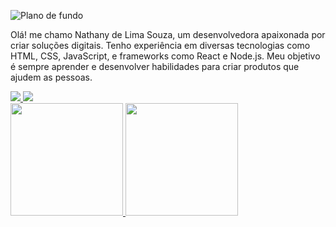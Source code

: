 ![Plano de fundo](https://imgur.com/a/kXRdQIh)

Olá! me chamo Nathany de Lima Souza, um desenvolvedora apaixonada por criar soluções digitais. Tenho experiência em diversas tecnologias como HTML, CSS, JavaScript, e frameworks como React e Node.js. Meu objetivo é sempre aprender e desenvolver habilidades para criar produtos que ajudem as pessoas.

<div>
<a href="mailto:nathanydeeliimaasouza@gmail.com">
<img src="https://img.shields.io/badge/Gmail-D14836?style=for-the-badge&logo=gmail&logoColor=white" target="_blank">
</a>
 
<a href="https://www.instagram.com/_nathanysz" target="_blank">
<img src="https://img.shields.io/badge/-Instagram-%23E4405F?style=for-the-badge&logo=instagram&logoColor=white">
</a>
<div>
<a href="https://github.com/NathanyLima">
<img height="180em" src="https://github-readme-stats.vercel.app/api/top-langs/?username=NathanyLima&layout=compact&langs_count=7&theme=dracula"/>
<img height="180em" src="https://github-readme-stats.vercel.app/api?username=NathanyLima&show_icons=true&theme=dracula&include_all_commits=true&count_private=true"/>
</a>
</div>
 
<div/>
